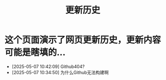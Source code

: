 ﻿---
title: 更新历史
slug: update
comments: true
image: Image_205729992560477.png
---
# 这个页面演示了网页更新历史，更新内容可能是瞎填的...
- [2025-05-07 10:42:09] Github404?
- [2025-05-07 10:34:50] 为什么Github无法构建啊


 
 
